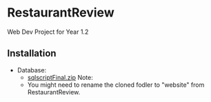 # RestaurantReview
Web Dev Project for Year 1.2

## Installation

  - Database:
    - [sqlscriptFinal.zip](https://github.com/SunnySideUpSun/RestaurantReview/files/7783075/sqlscriptFinal.zip)
    Note:
    - You might need to rename the cloned fodler to "website" from RestaurantReview.
